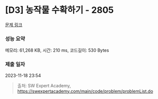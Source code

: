 # [D3] 농작물 수확하기 - 2805 

[문제 링크](https://swexpertacademy.com/main/code/problem/problemDetail.do?contestProbId=AV7GLXqKAWYDFAXB) 

### 성능 요약

메모리: 61,268 KB, 시간: 210 ms, 코드길이: 530 Bytes

### 제출 일자

2023-11-18 23:54



> 출처: SW Expert Academy, https://swexpertacademy.com/main/code/problem/problemList.do